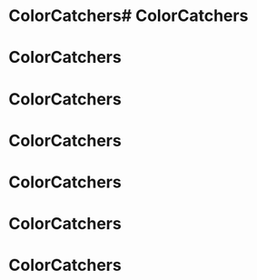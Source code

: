 # ColorCatchers# ColorCatchers
# ColorCatchers
# ColorCatchers
# ColorCatchers
# ColorCatchers
# ColorCatchers
# ColorCatchers
